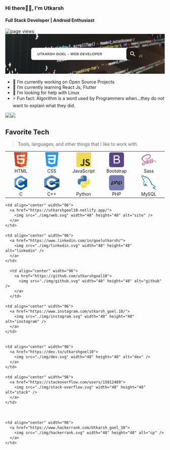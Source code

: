 ### Hi there🙋‍♂️, I'm Utkarsh
#### Full Stack Developer | Android Enthusiast
<img src="https://komarev.com/ghpvc/?username=utkarshgoel10" alt="page views" />

<img src="./img/Copy of Untitled.png" alt="banner" />

- 🔭 I’m currently working on Open Source Projects 
- 🌱 I’m currently learning React Js, Flutter 
- 🤔 I’m looking for help with Linux 
- ⚡ Fun fact: Algorithm is a word used by Programmers when...they do not want to explain what they did.  

<img height="137px" src="https://github-readme-stats.vercel.app/api?username=utkarshgoel10&hide_title=true&hide_border=true&show_icons=true&include_all_commits=true&count_private=true&line_height=21&text_color=000&icon_color=000&bg_color=0,ea6161,ffc64d,fffc4d,52fa5a&theme=graywhite" /><!-- wi*quL3fcV --><img height="137px" src="https://github-readme-stats.vercel.app/api/top-langs/?username=utkarshgoel10&hide=html&hide_title=true&hide_border=true&layout=compact&langs_count=6&exclude_repo=comp426,Redventures-Movie-Quotes&text_color=000&icon_color=fff&bg_color=0,52fa5a,4dfcff,c64dff&theme=graywhite" />


<h2 align="left" id="macropower-tech">Favorite Tech</h2>

> Tools, languages, and other things that I like to work with.

<table>
   <tr>
      <td align="center" width="96">
         <a href="#macropower-tech">
         <img src="./img/html.svg" width="48" height="48" alt="Html" />
         </a>
         <br>HTML
      </td>
      <td align="center" width="96">
         <a href="#macropower-tech">
         <img src="./img/css.svg" width="48" height="48" alt="Css" />
         </a>
         <br>CSS
      </td>
      <td align="center" width="96">
         <a href="#macropower-tech">
         <img src="./img/javascript.svg" width="48" height="48" alt="JavaScript" />
         </a>
         <br>JavaScript
      </td>
      <td align="center" width="96">
         <a href="#macropower-tech">
         <img src="./img/bootstrap.svg" width="48" height="48" alt="Bootstrap" />
         </a>
         <br>Bootstrap
      </td>
      <td align="center" width="96">
         <a href="#macropower-tech">
         <img src="./img/sass.svg" width="48" height="48" alt="Sass" />
         </a>
         <br>Sass
      </td>
   </tr>
   <tr>
      <td align="center" width="96">
         <a href="#macropower-tech">
         <img src="./img/c.svg" width="48" height="48" alt="C" />
         </a>
         <br>C
      </td>
      <td align="center" width="96">
         <a href="#macropower-tech">
         <img src="./img/cpp.svg" width="48" height="48" alt="C++" />
         </a>
         <br>C++
      </td>
      <td align="center" width="96">
         <a href="#macropower-tech">
         <img src="./img/python.svg" width="48" height="48" alt="Python" />
         </a>
         <br>Python
      </td>
      <td align="center" width="96">
         <a href="#macropower-tech" >
         <img src="./img/php.svg" width="48" height="48" alt="php" />
         </a>
         <br>PHP
      </td>
      <td align="center" width="96"> 
         <a href="#macropower-tech" >
         <img src="./img/mysql.svg" width="48" height="48" alt="Mysql" />
         </a>
         <br>MySQL
      </td>
   </tr>
</table>
<table>
    <tr>

    <td align="center" width="96">
      <a href="https://utkarshgoel10.netlify.app/">
        <img src="./img/web.svg" width="48" height="48" alt="site" />
      </a>
    </td>

    <td align="center" width="96">
      <a href="https://www.linkedin.com/in/goelutkarsh/">
        <img src="./img/linkedin.svg" width="48" height="48" alt="linkedin" />
      </a>
    </td>
    
      <td align="center" width="96">
        <a href="https://github.com/utkarshgoel10">
          <img src="./img/github.svg" width="48" height="48" alt="github" />
        </a>
      </td>

    <td align="center" width="96">
      <a href="https://www.instagram.com/utkarsh_goel.10/">
        <img src="./img/instagram.svg" width="48" height="48" alt="instagram" />
      </a>
    </td>


    <td align="center" width="96">
      <a href="https://dev.to/utkarshgoel10">
        <img src="./img/dev.svg" width="48" height="48" alt="dev" />
      </a>
    </td>

    <td align="center" width="96">
      <a href="https://stackoverflow.com/users/15812489">
        <img src="./img/stack-overflow.svg" width="48" height="48" alt="stack" />
      </a>
    </td>



    <td align="center" width="96">
      <a href="https://www.hackerrank.com/Utkarsh_goel_10">
        <img src="./img/hackerrank.svg" width="48" height="48" alt="cp" />
      </a>
    </td>

  </tr>
</table>
